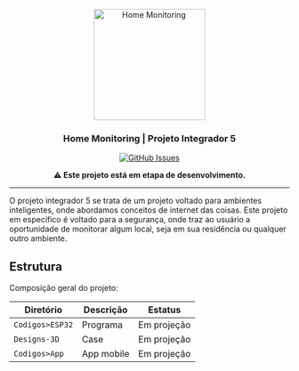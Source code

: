 <p align="center">
    <a href="https://github.com/LuizGuilhermeNych/Projeto-Integrador-5" rel="noopener">
        <img width=200px height=200px src="https://imgur.com/ulKgJvu.jpg" alt="Home Monitoring">
    </a>
</p>

<h3 align="center">Home Monitoring | Projeto Integrador 5</h3>

<div align="center">

[![GitHub Issues](https://img.shields.io/github/issues/LuizGuilhermeNych/Projeto-Integrador-5.svg)](https://github.com/LuizGuilhermeNych/Projeto-Integrador-5/issues)

**⚠️ Este projeto está em etapa de desenvolvimento.**
</div>

---

O projeto integrador 5 se trata de um projeto voltado para ambientes inteligentes, onde abordamos conceitos de internet das coisas. Este projeto em específico é voltado para a segurança, onde traz ao usuário a oportunidade de monitorar algum local, seja em sua residência ou qualquer outro ambiente.

## Estrutura

Composição geral do projeto:

| Diretório            | Descrição         | Estatus | 
| ----------------- | ------------------- | ------------ | 
| `Codigos>ESP32`         | Programa  | Em projeção |
| `Designs-3D`      | Case      | Em projeção |
| `Codigos>App`       | App mobile| Em projeção |
